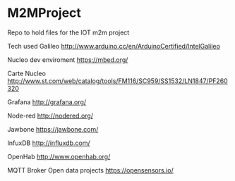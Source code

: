 # M2MProject
Repo to hold files for the IOT m2m project

Tech used 
Galileo
http://www.arduino.cc/en/ArduinoCertified/IntelGalileo


Nucleo dev enviroment
https://mbed.org/

Carte Nucleo
http://www.st.com/web/catalog/tools/FM116/SC959/SS1532/LN1847/PF260320

Grafana
http://grafana.org/

Node-red
http://nodered.org/

Jawbone
https://jawbone.com/

InfuxDB
http://influxdb.com/

OpenHab
http://www.openhab.org/

MQTT Broker
Open data projects
https://opensensors.io/


